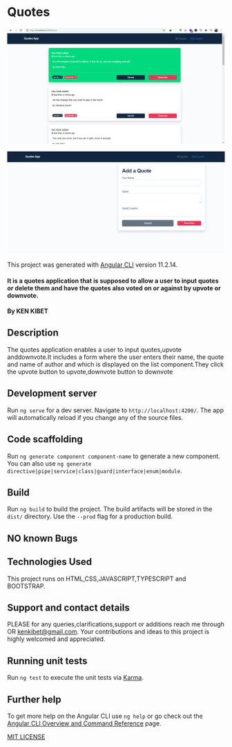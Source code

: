 # Quotes

![Alt text](https://github.com/Kenkibet/Quotes/raw/main/screens/Screenshot%202021-07-18%20125749.png "Landing")

![ScreenShot](https://github.com/Kenkibet/Quotes/raw/main/screens/Screenshot%202021-07-18%20125830.png)

This project was generated with [Angular CLI](https://github.com/angular/angular-cli) version 11.2.14.
#### It is a quotes application that is supposed to allow a user to input quotes or delete them and have the quotes also voted on or against by upvote or downvote. 

#### By KEN KIBET

## Description
The quotes application enables a user to input quotes,upvote anddownvote.It includes a form where the user enters  their name, the quote and name of author and which is  displayed on the list component.They click the upvote button to upvote,downvote button to downvote

## Development server

Run `ng serve` for a dev server. Navigate to `http://localhost:4200/`. The app will automatically reload if you change any of the source files.

## Code scaffolding

Run `ng generate component component-name` to generate a new component. You can also use `ng generate directive|pipe|service|class|guard|interface|enum|module`.

## Build

Run `ng build` to build the project. The build artifacts will be stored in the `dist/` directory. Use the `--prod` flag for a production build.


## NO known Bugs


## Technologies Used
This project runs on HTML,CSS,JAVASCRIPT,TYPESCRIPT and BOOTSTRAP.
## Support and contact details
PLEASE for any queries,clarifications,support or additions reach me through OR kenkibet@gmail.com. Your contributions and ideas to this project is highly welcomed and appreciated.

## Running unit tests

Run `ng test` to execute the unit tests via [Karma](https://karma-runner.github.io).


## Further help

To get more help on the Angular CLI use `ng help` or go check out the [Angular CLI Overview and Command Reference](https://angular.io/cli) page.

[MIT LICENSE](./LICENSE)